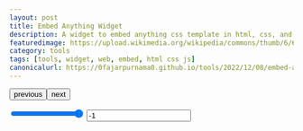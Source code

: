 ```yaml
---
layout: post
title: Embed Anything Widget
description: A widget to embed anything css template in html, css, and js.
featuredimage: https://upload.wikimedia.org/wikipedia/commons/thumb/6/61/HTML5_logo_and_wordmark.svg/1200px-HTML5_logo_and_wordmark.svg.png
category: tools
tags: [tools, widget, web, embed, html css js]
canonicalurl: https://0fajarpurnama0.github.io/tools/2022/12/08/embed-anything-widget
---
```


<p><button id="embedanythingprevious" onclick="embedanything_previousing()">previous</button><button id="embedanythingnext" onclick="embedanything_nexting()">next</button></p>
<div class="video-container" id="embedanything"></div>
<input type="range" id="embedanythingopacity" name="Embed Anything Container Opacity" min="0" max="1" step=".01" value="1"><span id="embedanythingopacityvalue"></span>
<input type="number" id="embedanythingzindex" name="Embed Anything Container Z Index" value="-1">

<script>
const embed_anything_container = document.getElementById("embedanything");
let anything_embedded = [`<iframe width="560" height="315" src="https://www.youtube.com/embed/DsOe0yICs90" title="YouTube video player" frameborder="0" allow="accelerometer; autoplay; clipboard-write; encrypted-media; gyroscope; picture-in-picture; web-share" allowfullscreen></iframe>`, `<iframe width="560" height="315" src="https://www.youtube.com/embed/FOiDJrc4SFY" title="YouTube video player" frameborder="0" allow="accelerometer; autoplay; clipboard-write; encrypted-media; gyroscope; picture-in-picture; web-share" allowfullscreen></iframe>`, `<iframe width="560" height="315" src="https://www.youtube.com/embed/OYfmnlYXycM" title="YouTube video player" frameborder="0" allow="accelerometer; autoplay; clipboard-write; encrypted-media; gyroscope; picture-in-picture; web-share" allowfullscreen></iframe>`, `<iframe width="560" height="315" src="https://www.youtube.com/embed/-nz9f8gFun0" title="YouTube video player" frameborder="0" allow="accelerometer; autoplay; clipboard-write; encrypted-media; gyroscope; picture-in-picture; web-share" allowfullscreen></iframe>`];

let embedanything_number = Math.floor(Math.random() * anything_embedded.length);

embed_anything_container.innerHTML = anything_embedded[embedanything_number];

function embedanything_previousing(){
    if(embedanything_number == 0){
    embedanything_number = anything_embedded.length - 1;
    embed_anything_container.innerHTML = anything_embedded[embedanything_number];
    } else {
    embedanything_number--;
    embed_anything_container.innerHTML = anything_embedded[embedanything_number];
    }
}

function embedanything_nexting(){
    if(embedanything_number == anything_embedded.length - 1){
    embedanything_number = 0;
    embed_anything_container.innerHTML = anything_embedded[embedanything_number];
    } else {
    embedanything_number++;
    embed_anything_container.innerHTML = anything_embedded[embedanything_number];
    }
}

const embed_anything_opacity_slider = document.getElementById("embedanythingopacity");
const embed_anything_opacity_slider_value_indicator = document.getElementById("embedanythingopacityvalue");

embed_anything_opacity_slider.addEventListener("change", function(event) {
  embed_anything_opacity_slider_value_indicator.innerHTML = event.target.value;
  embed_anything_container.style.opacity = event.target.value;
});

const embed_anything_zindex_slider = document.getElementById("embedanythingzindex");
embed_anything_zindex_slider.addEventListener("change", function() {
  embed_anything_container.style.zIndex = event.target.value;
});

</script>